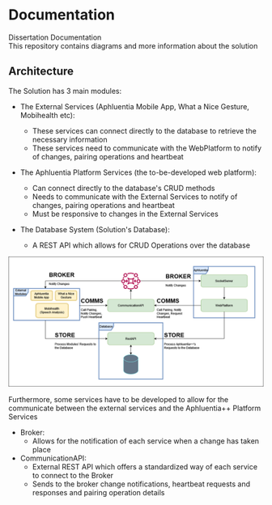 # Documentation  
Dissertation Documentation   
This repository contains diagrams and more information about the solution   

## Architecture  
The Solution has 3 main modules:   
- The External Services (Aphluentia Mobile App, What a Nice Gesture, Mobihealth etc):   
    - These services can connect directly to the database to retrieve the necessary information  
    - These services need to communicate with the WebPlatform to notify of changes, pairing operations and heartbeat  

- The Aphluentia Platform Services (the to-be-developed web platform):     
    - Can connect directly to the database's CRUD methods  
    - Needs to communicate with the External Services to notify of changes, pairing operations and heartbeat  
    - Must be responsive to changes in the External Services

- The Database System (Solution's Database):   
    - A REST API which allows for CRUD Operations over the database  

![Architecture](diagrams//arch/arch.png)


Furthermore, some services have to be developed to allow for the communicate between the external services and the Aphluentia++ Platform Services
- Broker:
    - Allows for the notification of each service when a change has taken place    
- CommunicationAPI:    
    - External REST API which offers a standardized way of each service to connect to the Broker   
    - Sends to the broker change notifications, heartbeat requests and responses and pairing operation details  
